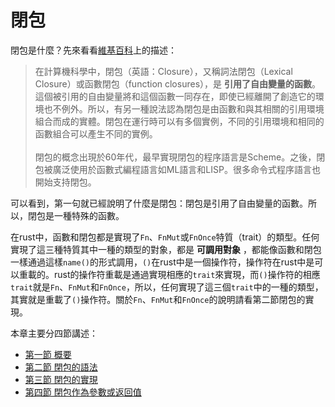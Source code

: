 # 閉包
閉包是什麼？先來看看[維基百科][wiki]上的描述：

>在計算機科學中，閉包（英語：Closure），又稱詞法閉包（Lexical Closure）或函數閉包（function closures），是 __引用了自由變量的函數__。這個被引用的自由變量將和這個函數一同存在，即使已經離開了創造它的環境也不例外。所以，有另一種說法認為閉包是由函數和與其相關的引用環境組合而成的實體。閉包在運行時可以有多個實例，不同的引用環境和相同的函數組合可以產生不同的實例。<br /><br />
閉包的概念出現於60年代，最早實現閉包的程序語言是Scheme。之後，閉包被廣泛使用於函數式編程語言如ML語言和LISP。很多命令式程序語言也開始支持閉包。

[wiki]:https://zh.wikipedia.org/wiki/%E9%97%AD%E5%8C%85_(%E8%AE%A1%E7%AE%97%E6%9C%BA%E7%A7%91%E5%AD%A6)

可以看到，第一句就已經說明了什麼是閉包：閉包是引用了自由變量的函數。所以，閉包是一種特殊的函數。

在rust中，函數和閉包都是實現了`Fn`、`FnMut`或`FnOnce`特質（trait）的類型。任何實現了這三種特質其中一種的類型的對象，都是 __可調用對象__ ，都能像函數和閉包一樣通過這樣`name()`的形式調用，`()`在rust中是一個操作符，操作符在rust中是可以重載的。rust的操作符重載是通過實現相應的`trait`來實現，而`()`操作符的相應`trait`就是`Fn`、`FnMut`和`FnOnce`，所以，任何實現了這三個`trait`中的一種的類型，其實就是重載了`()`操作符。關於`Fn`、`FnMut`和`FnOnce`的說明請看第二節閉包的實現。

本章主要分四節講述：

* [第一節 概要](overview.md)
* [第二節 閉包的語法](syntax.md)
* [第三節 閉包的實現](implementation.md)
* [第四節 閉包作為參數或返回值](as_argument_return_value.md)
